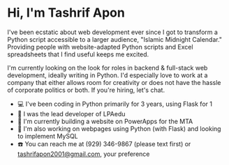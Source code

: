 # Hi, I'm Tashrif Apon
<p> I've been ecstatic about web development ever since I got to transform a Python script accessible to a larger audience, "Islamic Midnight Calendar." Providing people with website-adapted Python scripts and Excel spreadsheets that I find useful keeps me excited. </p>
<p> I'm currently looking on the look for roles in backend & full-stack web development, ideally writing in Python. I'd especially love to work at a company that either allows room for creativity or does not have the hassle of corporate politics or both. If you're hiring, let's chat. </p>

* 💻 I've been coding in Python primarily for 3 years, using Flask for 1
* 🔨 I was the lead developer of LPAedu
* 🚧 I'm currently building a website on PowerApps for the MTA
* 🚧 I'm also working on webpages using Python (with Flask) and looking to implement MySQL
* ☎️ You can reach me at (929) 346-9867 (please text first) or tashrifapon2001@gmail.com, your preference
